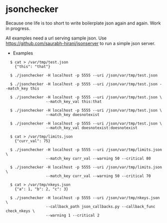 # jsonchecker

Because one life is too short to write boilerplate json again and again. Work in progress.

All examples need a url serving sample json. Use https://github.com/saurabh-hirani/jsonserver to run a simple json server.

* Examples

````
  $ cat > /var/tmp/test.json
    {"this": "that"}

  $ ./jsonchecker -H localhost -p 5555 --uri /json/var/tmp/test.json

  $ ./jsonchecker -H localhost -p 5555 --uri /json/var/tmp/test.json --match_key this

  $ ./jsonchecker -H localhost -p 5555 --uri /json/var/tmp/test.json \
                  --match_key_val this:that

  $ ./jsonchecker -H localhost -p 5555 --uri /json/var/tmp/test.json \
                  --match_key doesnotexist

  $ ./jsonchecker -H localhost -p 5555 --uri /json/var/tmp/test.json \
                  --match_key_val doesnotexist:doesnotexist

  $ cat > /var/tmp/limits.json
    {"curr_val": 75}

  $ ./jsonchecker -H localhost -p 5555 --uri /json/var/tmp/limits.json \
                  --match_key curr_val --warning 50 --critical 80

  $ ./jsonchecker -H localhost -p 5555 --uri /json/var/tmp/limits.json \
                  --match_key curr_val --warning 50 --critical 70

  $ cat > /var/tmp/nkeys.json
    {"a": 1, "b": 2, "c": 3}

  $ ./jsonchecker -H localhost -p 5555 --uri /json/var/tmp/nkeys.json \
                  --callback_path json_callbacks.py --callback_func check_nkeys \
                  --warning 1 --critical 2
````

